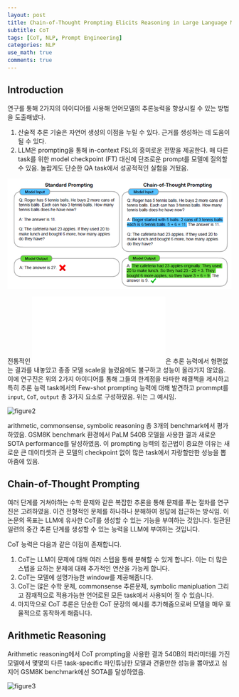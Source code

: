 ```yaml
---
layout: post
title: Chain-of-Thought Prompting Elicits Reasoning in Large Language Models
subtitle: CoT
tags: [CoT, NLP, Prompt Engineering]
categories: NLP
use_math: true
comments: true
---
```


## Introduction 

연구를 통해 2가지의 아이디어를 사용해 언어모델의 추론능력을 향상시킬 수 있는 방법을 도출해냈다.

1. 산술적 추론 기술은 자연어 생성의 이점을 누릴 수 있다. 근거를 생성하는 데 도움이 될 수 있다. 
2. LLM은 prompting을 통해 in-context FSL의 흥미로운 전망을 제공한다. 매 다른 task를 위한 model checkpoint (FT) 대신에 단조로운 prompt를 모델에 질의할 수 있음. 놀랍게도 단순한 QA task에서 성공적적인 실험을 거뒀음.

![ex1]('../../img/cot/ex1.png)

전통적인 ![FSL](chrome-extension://efaidnbmnnnibpcajpcglclefindmkaj/https://proceedings.neurips.cc/paper/2020/file/1457c0d6bfcb4967418bfb8ac142f64a-Paper.pdf)은 추론 능력에서 형편없는 결과를 내놓았고 종종 모델 scale을 늘렸음에도 불구하고 성능이 올라가지 않았음. 이에 연구진은 위의 2가지 아이디어를 통해 그들의 한계점을 타파한 해결책을 제시하고 특히 추론 능력 task에서의 Few-shot prompting 능력에 대해 발견하고 prommpt를 `input`, `CoT`, `output` 총 3가지 요소로 구성하였음. 위는 그 예시임.

![figure2](../../img/cot/figure2.png)

arithmetic, commonsense, symbolic reasoning 총 3개의 benchmark에서 평가하였음. GSM8K benchmark 환경에서 PaLM 540B 모델을 사용한 결과 새로운 SOTA performance를 달성하였음. 이 prompting 능력의 접근법이 중요한 이유는 새로운 큰 데이터셋과 큰 모델의 checkpoint 없이 많은 task에서 자랑할만한 성능을 뽑아줌에 있음. 

## Chain-of-Thought Prompting

여러 단계를 거쳐야하는 수학 문제와 같은 복잡한 추론을 통해 문제를 푸는 절차를 연구진은 고려하였음. 이건 전형적인 문제를 하나하나 분해하여 정답에 접근하는 방식임. 이 논문의 목표는 LLM에 유사한 CoT를 생성할 수 있는 기능을 부여하는 것입니다. 일관된 일련의 중간 추론 단계를 생성할 수 있는 능력을 LLM에 부여하는 것입니다.

CoT 능력은 다음과 같은 이점이 존재합니다.

1. CoT는 LLM이 문제에 대해 여러 스텝을 통해 분해할 수 있게 합니다. 이는 더 많은 스텝을 요하는 문제에 대해 추가적인 연산을 가능케 합니다.
2. CoT는 모델에 설명가능한 window를 제공해줍니다. 
3. CoT는 많은 수학 문제, commonsense 추론문제, symbolic manipluation 그리고 잠재적으로 적용가능한 언어로된 모든 task에서 사용되어 질 수 있습니다.
4. 마지막으로 CoT 추론은 단순한 CoT 문장의 예시를 추가해줌으로써 모델을 매우 효율적으로 동작하게 해줍니다.

## Arithmetic Reasoning

Arithmetic reasoning에서 CoT prompting을 사용한 결과 540B의 파라미터를 가진 모델에서 몇몇의 다른 task-specific 파인튜닝한 모델과 견줄만한 성능을 뽑아냈고 심지어 GSM8K benchmark에선 SOTA를 달성하였음.

![figure3](../../img/cot/figure3.png)

### 